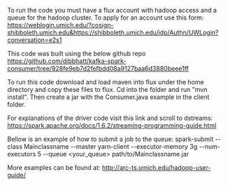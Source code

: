 To run the code you must have a flux account with hadoop access and a queue for the hadoop cluster.
To apply for an account use this form: https://weblogin.umich.edu/?cosign-shibboleth.umich.edu&https://shibboleth.umich.edu/idp/Authn/UWLogin?conversation=e2s1

This code was built using the below github repo
https://github.com/dibbhatt/kafka-spark-consumer/tree/928fe9eb7d2fefbdd08a9127baa6d3880beee1ff

To run this code download and load maven into flux under the home directory and copy these files to flux.
Cd into the folder and run "mvn install".
Then create a jar with the Consumer.java example in the client folder.

For explanations of the driver code visit this link and scroll to dstreams:
https://spark.apache.org/docs/1.6.2/streaming-programming-guide.html

Bellow is an example of how to submit a job to the queue:
spark-submit --class Mainclassname --master yarn-client --executor-memory 3g --num-executors 5  --queue <your_queue> path/to/Mainclassname.jar

More examples can be found at:
http://arc-ts.umich.edu/hadoop-user-guide/


 
